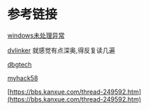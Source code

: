 # 参考链接

[windows未处理异常](https://blog.csdn.net/WeinKee/article/details/105742103)

[dvlinker](https://blog.csdn.net/chenlycly/article/details/52575260) 就感觉有点深奥,得反复读几遍

[dbgtech](https://dbgtech.github.io/2017/07/26/VS2008-Windows-Try-Except-Finally.html)

[myhack58](https://www.myhack58.com/Article/html/3/62/2016/81007_3.htm)

[https://bbs.kanxue.com/thread-249592.htm](https://bbs.kanxue.com/thread-249592.htm)